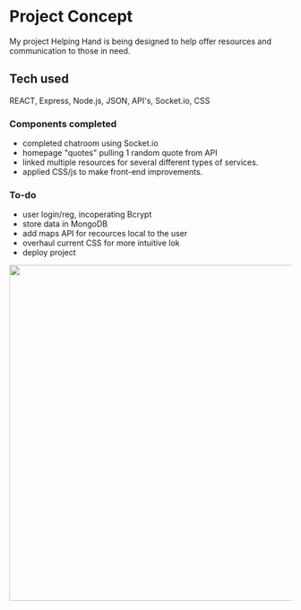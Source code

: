 # Project Concept

My project Helping Hand is being designed to help offer resources and communication to those in need.

## Tech used

REACT, Express, Node.js, JSON, API's, Socket.io, CSS

### Components completed

- completed chatroom using Socket.io
- homepage "quotes" pulling 1 random quote from API
- linked multiple resources for several different types of services.
- applied CSS/js to make front-end improvements.
### To-do 

- user login/reg, incoperating Bcrypt
- store data in MongoDB
- add maps API for recources local to the user
- overhaul current CSS for more intuitive lok
- deploy project

<img src="https://media.giphy.com/media/RlFgExXhTmZcipJ28L/giphy.gif" width="600" height="600" />




